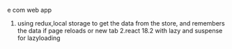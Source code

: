 e com web app

1. using redux,local storage to get the data from the store, and remembers the data if page reloads or new tab
   2.react 18.2 with lazy and suspense for lazyloading
